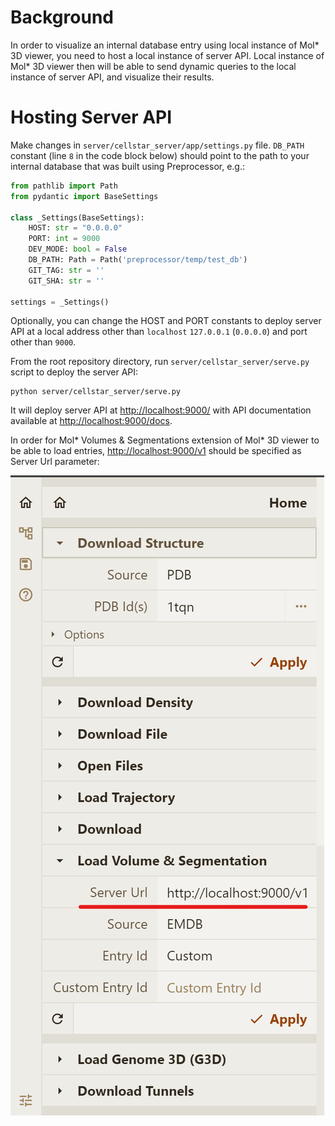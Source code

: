 # Background
In order to visualize an internal database entry using local instance of Mol\* 3D viewer, you need to host a local instance of server API. Local instance of Mol\* 3D viewer then will be able to send dynamic queries to the local instance of server API, and visualize their results.

# Hosting Server API
Make changes in `server/cellstar_server/app/settings.py` file. `DB_PATH` constant (line `8` in the code block below) should point to the path to your internal database that was built using Preprocessor, e.g.:

```python
from pathlib import Path
from pydantic import BaseSettings

class _Settings(BaseSettings):
    HOST: str = "0.0.0.0"
    PORT: int = 9000
    DEV_MODE: bool = False
    DB_PATH: Path = Path('preprocessor/temp/test_db')
    GIT_TAG: str = ''
    GIT_SHA: str = ''

settings = _Settings()
```

Optionally, you can change the HOST and PORT constants to deploy server API at a local address other than `localhost` `127.0.0.1` (`0.0.0.0`) and port other than `9000`.

From the root repository directory, run `server/cellstar_server/serve.py` script to deploy the server API:

```shell
python server/cellstar_server/serve.py
```
 
It will deploy server API at [http://localhost:9000/](http://localhost:9000/) with API documentation available at [http://localhost:9000/docs](http://localhost:9000/docs).

In order for Mol* Volumes & Segmentations extension of Mol* 3D viewer to be able to load entries, [http://localhost:9000/v1](http://localhost:9000/v1) should be specified as Server Url parameter:

![alt text](image.png)